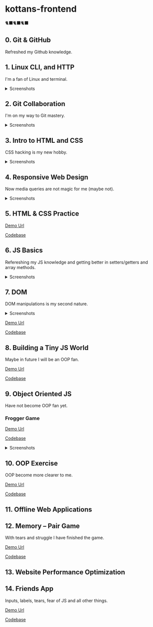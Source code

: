 # kottans-frontend

🐈‍⬛🐈‍⬛🐈‍⬛

## 0. Git & GitHub

Refreshed my Github knowledge.

## 1. Linux CLI, and HTTP

I'm a fan of Linux and terminal.

<details>
<summary>Screenshots</summary>

![Screenshot-image-link](task_linux_cli/module-1.jpg)
![Screenshot-image-link](task_linux_cli/module-2.jpg)
![Screenshot-image-link](task_linux_cli/module-3.jpg)
![Screenshot-image-link](task_linux_cli/module-4.jpg)

</details>

## 2. Git Collaboration

I'm on my way to Git mastery.

<details>
<summary>Screenshots</summary>

![Screenshot-image-link](task_git_collaboration/image-1.jpg)
![Screenshot-image-link](task_git_collaboration/image-2.jpg)
![Screenshot-image-link](task_git_collaboration/image-3.jpg)

</details>

## 3. Intro to HTML and CSS

CSS hacking is my new hobby.

<details>
<summary>Screenshots</summary>

![Screenshot-image-link](task_html_css_intro/image-1.jpg)
![Screenshot-image-link](task_html_css_intro/image-2.jpg)
![Screenshot-image-link](task_html_css_intro/image-3.jpg)

</details>

## 4. Responsive Web Design

Now media queries are not magic for me (maybe not).

<details>
<summary>Screenshots</summary>

![Screenshot-image-link](task_responsive_web_design/image-1.jpg)
![Screenshot-image-link](task_responsive_web_design/image-2.jpg)
![Screenshot-image-link](task_responsive_web_design/image-3.jpg)

</details>

## 5. HTML & CSS Practice

[Demo Url](https://kovalov.github.io/dropdown-menu-css/)

[Codebase](https://github.com/kovalov/dropdown-menu-css)

## 6. JS Basics

Refereshing my JS knowledge and getting better in setters/getters and array methods.

<details>
<summary>Screenshots</summary>

![Screenshot-image-link](task_js_basics/image-1.jpg)
![Screenshot-image-link](task_js_basics/image-2.jpg)
![Screenshot-image-link](task_js_basics/image-3.jpg)
![Screenshot-image-link](task_js_basics/image-4.jpg)
![Screenshot-image-link](task_js_basics/image-5.jpg)
![Screenshot-image-link](task_js_basics/image-6.jpg)

</details>

## 7. DOM

DOM manipulations is my second nature.

<details>
<summary>Screenshots</summary>

![Screenshot-image-link](task_js_dom/image-1.jpg)
![Screenshot-image-link](task_js_dom/image-2.png)

</details>

[Demo Url](https://kovalov.github.io/kottans-dom-project/)

[Codebase](https://github.com/kovalov/kottans-dom-project)

## 8. Building a Tiny JS World

Maybe in future I will be an OOP fan.

[Demo Url](https://kovalov.github.io/a-tiny-JS-world/)

[Codebase](https://github.com/kovalov/a-tiny-JS-world)

## 9. Object Oriented JS

Have not become OOP fan yet.

### Frogger Game

[Demo Url](https://kovalov.github.io/kottans-frogger-game/)

[Codebase](https://github.com/kovalov/kottans-frogger-game)

<details>
<summary>Screenshots</summary>

![Screenshot-image-link](task_js_oop/image-1.jpg)

</details>

## 10. OOP Exercise

OOP become more clearer to me.

[Demo Url](https://kovalov.github.io/a-tiny-JS-world/)

[Codebase](https://github.com/kovalov/a-tiny-JS-world/)

## 11. Offline Web Applications

## 12. Memory – Pair Game

With tears and struggle I have finished the game.

[Demo Url](https://kovalov.github.io/kottans-memory-game/)

[Codebase](https://github.com/kovalov/kottans-memory-game)

## 13. Website Performance Optimization

## 14. Friends App

Inputs, labels, tears, fear of JS and all other things.

[Demo Url](https://kovalov.github.io/kottans-friends-app/)

[Codebase](https://github.com/kovalov/kottans-friends-app)
